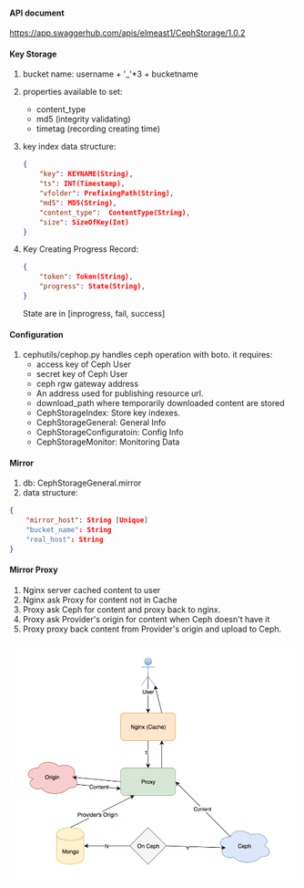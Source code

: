 #### API document
https://app.swaggerhub.com/apis/elmeast1/CephStorage/1.0.2

#### Key Storage
1. bucket name: username + '_'*3 + bucketname
2. properties available to set:
	* content_type
	* md5 (integrity validating)
	* timetag (recording creating time)
3. key index data structure:
	
	```json
	{
		"key": KEYNAME(String),
		"ts": INT(Timestamp),
		"vfolder": PrefixingPath(String),
		"md5": MD5(String),
		"content_type":  ContentType(String),
		"size": SizeOfKey(Int)
	}
	```
4. Key Creating Progress Record:
	
	```json
	{
		"token": Token(String),
		"progress": State(String),
	}
	```
	
	State are in [inprogress, fail, success]
	
#### Configuration
1. cephutils/cephop.py handles ceph operation with boto. it requires:
	* access key of Ceph User
	* secret key of Ceph User
	* ceph rgw gateway address
	* An address used for publishing resource url.
   * download_path where temporarily downloaded content are stored
   * CephStorageIndex: Store key indexes.
   * CephStorageGeneral: General Info
   * CephStorageConfiguratoin: Config Info
   * CephStorageMonitor: Monitoring Data

#### Mirror
1. db: CephStorageGeneral.mirror
2. data structure:

```json
{
	"mirror_host": String [Unique]
	"bucket_name": String
	"real_host": String
}
```

#### Mirror Proxy
	
1. Nginx server cached content to user
2. Nginx ask Proxy for content not in Cache
3. Proxy ask Ceph for content and proxy back to nginx.
4. Proxy ask Provider's origin for content when Ceph doesn't have it
5. Proxy proxy back content from Provider's origin and upload to Ceph.

![mirrorproxy](doc/mirrorproxy.png "mirrorproxy")
